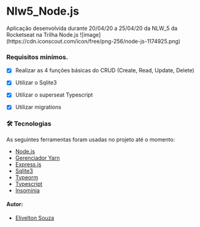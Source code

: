 # Nlw5_Node.js

<div>
Aplicação desenvolvida durante 20/04/20 a 25/04/20 da NLW_5 da Rocketseat na Trilha Node.js ![image](https://cdn.iconscout.com/icon/free/png-256/node-js-1174925.png)
</div>

### Requisitos minímos.

- [x] Realizar as 4 funções básicas do CRUD (Create, Read, Update, Delete)
- [x] Utilizar o Sqlite3
- [x] Utilizar o superseat Typescript
- [x] Utilizar migrations


### 🛠 Tecnologias

As seguintes ferramentas foram usadas no projeto até o momento:

- [Node.js]()
- [Gerenciador Yarn]()
- [Express.js]()
- [Sqlite3]()
- [Typeorm]()
- [Typescript]()
- [Insominia]()



#### Autor:

- [Elivelton Souza](https://github.com/EliveltonSouzaDev)
